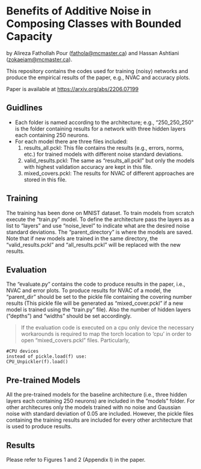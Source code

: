 # Benefits of Additive Noise in Composing Classes with Bounded Capacity
by Alireza Fathollah Pour (fathola@mcmaster.ca) and Hassan Ashtiani (zokaeiam@mcmaster.ca).

This repository contains the codes used for training (noisy) networks and produce the empirical results of the paper, e.g., NVAC and accuracy plots.

Paper is available at https://arxiv.org/abs/2206.07199
## Guidlines
* Each folder is named according to the architecture; e.g., “250\_250\_250" is the folder containing results for a network with three hidden layers each containing 250 neurons.
* For each model there are three files included:
	1. results\_all.pckl: This file contains the results (e.g., errors, norms, etc.) for trained models with different noise standard deviations.
	2. valid\_results.pckl: The same as “results\_all.pckl” but only the models with highest validation accuracy are kept in this file.
	3. mixed\_covers.pckl: The results for NVAC of different approaches are stored in this file.
## Training
The training has been done on MNIST dataset. To train models from scratch execute the “train.py” model. To define the architecture pass the layers as a list to “layers” and use “noise\_level” to indicate what are the desired noise standard deviations. The “parent\_directory” is where the models are saved.
Note that if new models are trained in the same directory, the “valid\_results.pckl” and “all\_results.pckl” will be replaced with the new results.
## Evaluation
The “evaluate.py” contains the code to produce results in the paper, i.e., NVAC and error plots. To produce results for NVAC of a model, the “parent\_dir” should be set to the pickle file containing the covering number results (This pickle file will be generated as “mixed\_cover.pckl” if a new model is trained using the “train.py” file). Also the number of hidden layers (“depths”) and “widths” should be set accordingly.
> If the evaluation code is executed on a cpu only device the necessary workarounds is required to map the torch location to ‘cpu’ in order to open “mixed\_covers.pckl” files. Particularly,
	
	#CPU devices
	instead of pickle.load(f) use:
	CPU_Unpickler(f).load()
## Pre-trained Models
All the pre-trained models for the baseline architecture (i.e., three hidden layers each containing 250 neurons) are included in the “models” folder. For other architecures only the models trained with no noise and Gaussian noise with standard deviation of 0.05 are included. However, the pickle files containing the training results are included for every other architecture that is used to produce results.
## Results
Please refer to Figures 1 and 2 (Appendix I) in the paper.
